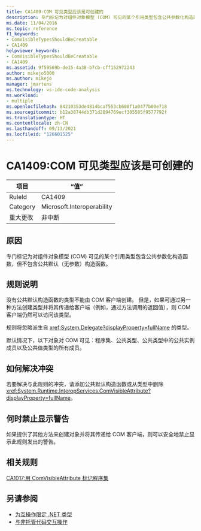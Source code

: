 ```yaml
---
title: CA1409:COM 可见类型应该是可创建的
description: 专门标记为对组件对象模型 (COM) 可见的某个引用类型包含公共参数化构造函数，但不包含公共默认（无参数）构造函数。
ms.date: 11/04/2016
ms.topic: reference
f1_keywords:
- ComVisibleTypesShouldBeCreatable
- CA1409
helpviewer_keywords:
- ComVisibleTypesShouldBeCreatable
- CA1409
ms.assetid: 9f59569b-de15-4a38-b7cb-cff152972243
author: mikejo5000
ms.author: mikejo
manager: jmartens
ms.technology: vs-ide-code-analysis
ms.workload:
- multiple
ms.openlocfilehash: 84210353de4814bcaf553cb608f1a0477b00e718
ms.sourcegitcommit: b12a38744db371d2894769ecf305585f9577792f
ms.translationtype: HT
ms.contentlocale: zh-CN
ms.lasthandoff: 09/13/2021
ms.locfileid: "126601525"
---
```

# <a name="ca1409-com-visible-types-should-be-creatable"></a>CA1409:COM 可见类型应该是可创建的

|项目|“值”|
|-|-|
|RuleId|CA1409|
|Category|Microsoft.Interoperability|
|重大更改|非中断|

## <a name="cause"></a>原因
专门标记为对组件对象模型 (COM) 可见的某个引用类型包含公共参数化构造函数，但不包含公共默认（无参数）构造函数。

## <a name="rule-description"></a>规则说明
没有公共默认构造函数的类型不能由 COM 客户端创建。 但是，如果可通过另一种方法创建类型并将其传递给客户端（例如，通过方法调用的返回值），则 COM 客户端仍然可以访问该类型。

规则将忽略派生自 <xref:System.Delegate?displayProperty=fullName> 的类型。

默认情况下，以下对象对 COM 可见：程序集、公共类型、公共类型中的公共实例成员以及公共值类型的所有成员。

## <a name="how-to-fix-violations"></a>如何解决冲突
若要解决与此规则的冲突，请添加公共默认构造函数或从类型中删除 <xref:System.Runtime.InteropServices.ComVisibleAttribute?displayProperty=fullName>。

## <a name="when-to-suppress-warnings"></a>何时禁止显示警告
如果提供了其他方法来创建对象并将其传递给 COM 客户端，则可以安全地禁止显示此规则发出的警告。

## <a name="related-rules"></a>相关规则
[CA1017:用 ComVisibleAttribute 标记程序集](/dotnet/fundamentals/code-analysis/quality-rules/ca1017)

## <a name="see-also"></a>另请参阅

- [为互操作限定 .NET 类型](/dotnet/framework/interop/qualifying-net-types-for-interoperation)
- [与非托管代码交互操作](/dotnet/framework/interop/index)
